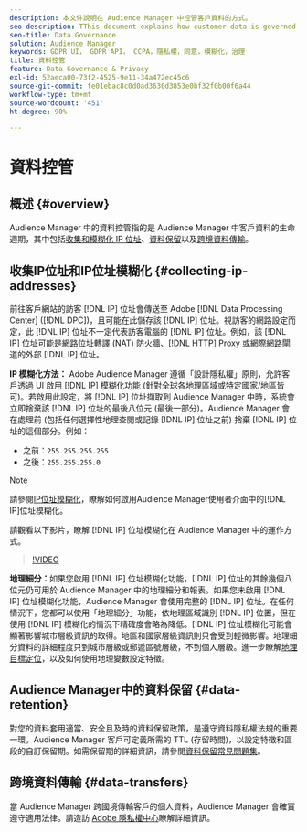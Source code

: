 ```yaml
---
description: 本文件說明在 Audience Manager 中控管客戶資料的方式。
seo-description: TThis document explains how customer data is governed in Audience Manager.
seo-title: Data Governance
solution: Audience Manager
keywords: GDPR UI， GDPR API， CCPA，隱私權，同意，模糊化，治理
title: 資料控管
feature: Data Governance & Privacy
exl-id: 52aeca00-73f2-4525-9e11-34a472ec45c6
source-git-commit: fe01ebac8c0d0ad3630d3853e0bf32f0b00f6a44
workflow-type: tm+mt
source-wordcount: '451'
ht-degree: 90%

---
```


# 資料控管

## 概述 {#overview}

Audience Manager 中的資料控管指的是 Audience Manager 中客戶資料的生命週期，其中包括[收集和模糊化 IP 位址](data-governance.md#collecting-ip-addresses)、[資料保留](data-governance.md#data-retention)以及[跨境資料傳輸](data-governance.md#data-transfers)。

## 收集IP位址和IP位址模糊化 {#collecting-ip-addresses}

前往客戶網站的訪客 [!DNL IP] 位址會傳送至 Adobe [!DNL Data Processing Center] ([!DNL DPC])，且可能在此儲存該 [!DNL IP] 位址。視訪客的網路設定而定，此 [!DNL IP] 位址不一定代表訪客電腦的 [!DNL IP] 位址。例如，該 [!DNL IP] 位址可能是網路位址轉譯 (NAT) 防火牆、[!DNL HTTP] Proxy 或網際網路閘道的外部 [!DNL IP] 位址。

**IP 模糊化方法：** Adobe Audience Manager 遵循「設計隱私權」原則，允許客戶透過 UI 啟用 [!DNL IP] 模糊化功能 (針對全球各地理區域或特定國家/地區皆可)。若啟用此設定，將 [!DNL IP] 位址擷取到 Audience Manager 中時，系統會立即捨棄該 [!DNL IP] 位址的最後八位元 (最後一部分)。Audience Manager 會在處理前 (包括任何選擇性地理查閱或記錄 [!DNL IP] 位址之前) 捨棄 [!DNL IP] 位址的這個部分。例如：

* 之前：`255.255.255.255`
* 之後：`255.255.255.0`

>[!NOTE]
>
>請參閱[IP位址模糊化](../../features/administration/ip-obfuscation.md)，瞭解如何啟用Audience Manager使用者介面中的[!DNL IP]位址模糊化。

請觀看以下影片，瞭解 [!DNL IP] 位址模糊化在 Audience Manager 中的運作方式。

>[!VIDEO](https://video.tv.adobe.com/v/27218/)

**地理細分：**&#x200B;如果您啟用 [!DNL IP] 位址模糊化功能，[!DNL IP] 位址的其餘幾個八位元仍可用於 Audience Manager 中的地理細分和報表。如果您未啟用 [!DNL IP] 位址模糊化功能，Audience Manager 會使用完整的 [!DNL IP] 位址。在任何情況下，您都可以使用「地理細分」功能，依地理區域識別 [!DNL IP] 位置，但在使用 [!DNL IP] 模糊化的情況下精確度會略為降低。[!DNL IP] 位址模糊化可能會顯著影響城市層級資訊的取得。地區和國家層級資訊則只會受到輕微影響。地理細分資料的詳細程度只到城市層級或郵遞區號層級，不到個人層級。進一步瞭解[地理目標定位](../../features/traits/trait-geotarget-keys.md)，以及如何使用地理變數設定特徵。

## Audience Manager中的資料保留 {#data-retention}

對您的資料套用適當、安全且及時的資料保留政策，是遵守資料隱私權法規的重要一環。Audience Manager 客戶可定義所需的 TTL (存留時間)，以設定特徵和區段的自訂保留期。如需保留期的詳細資訊，請參閱[資料保留常見問題集](../../faq/faq-privacy.md)。

## 跨境資料傳輸 {#data-transfers}

當 Audience Manager 跨國境傳輸客戶的個人資料，Audience Manager 會確實遵守適用法律。請造訪 [Adobe 隱私權中心](https://www.adobe.com/tw/privacy/eudatatransfers.html)瞭解詳細資訊。
